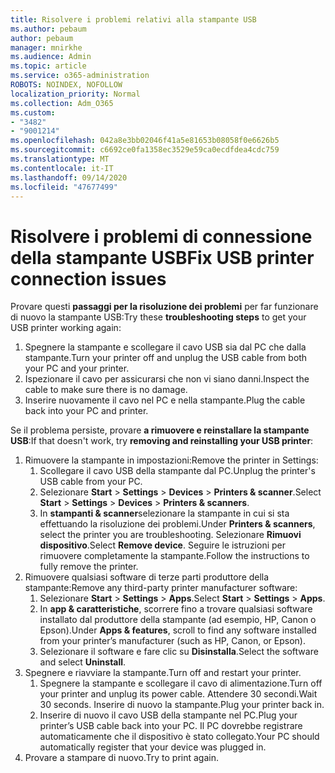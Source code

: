 ```yaml
---
title: Risolvere i problemi relativi alla stampante USB
ms.author: pebaum
author: pebaum
manager: mnirkhe
ms.audience: Admin
ms.topic: article
ms.service: o365-administration
ROBOTS: NOINDEX, NOFOLLOW
localization_priority: Normal
ms.collection: Adm_O365
ms.custom:
- "3482"
- "9001214"
ms.openlocfilehash: 042a8e3bb02046f41a5e81653b08058f0e6626b5
ms.sourcegitcommit: c6692ce0fa1358ec3529e59ca0ecdfdea4cdc759
ms.translationtype: MT
ms.contentlocale: it-IT
ms.lasthandoff: 09/14/2020
ms.locfileid: "47677499"
---
```

# <a name="fix-usb-printer-connection-issues"></a><span data-ttu-id="32507-102">Risolvere i problemi di connessione della stampante USB</span><span class="sxs-lookup"><span data-stu-id="32507-102">Fix USB printer connection issues</span></span>

<span data-ttu-id="32507-103">Provare questi **passaggi per la risoluzione dei problemi** per far funzionare di nuovo la stampante USB:</span><span class="sxs-lookup"><span data-stu-id="32507-103">Try these **troubleshooting steps** to get your USB printer working again:</span></span>

1. <span data-ttu-id="32507-104">Spegnere la stampante e scollegare il cavo USB sia dal PC che dalla stampante.</span><span class="sxs-lookup"><span data-stu-id="32507-104">Turn your printer off and unplug the USB cable from both your PC and your printer.</span></span>
2. <span data-ttu-id="32507-105">Ispezionare il cavo per assicurarsi che non vi siano danni.</span><span class="sxs-lookup"><span data-stu-id="32507-105">Inspect the cable to make sure there is no damage.</span></span>
3. <span data-ttu-id="32507-106">Inserire nuovamente il cavo nel PC e nella stampante.</span><span class="sxs-lookup"><span data-stu-id="32507-106">Plug the cable back into your PC and printer.</span></span>

<span data-ttu-id="32507-107">Se il problema persiste, provare **a rimuovere e reinstallare la stampante USB**:</span><span class="sxs-lookup"><span data-stu-id="32507-107">If that doesn't work, try **removing and reinstalling your USB printer**:</span></span>

1. <span data-ttu-id="32507-108">Rimuovere la stampante in impostazioni:</span><span class="sxs-lookup"><span data-stu-id="32507-108">Remove the printer in Settings:</span></span>
    1. <span data-ttu-id="32507-109">Scollegare il cavo USB della stampante dal PC.</span><span class="sxs-lookup"><span data-stu-id="32507-109">Unplug the printer's USB cable from your PC.</span></span>
    2. <span data-ttu-id="32507-110">Selezionare **Start**  >  **Settings**  >  **Devices**  >  **Printers & scanner**.</span><span class="sxs-lookup"><span data-stu-id="32507-110">Select **Start** > **Settings** > **Devices** > **Printers & scanners**.</span></span>
    3. <span data-ttu-id="32507-111">In **stampanti & scanner**selezionare la stampante in cui si sta effettuando la risoluzione dei problemi.</span><span class="sxs-lookup"><span data-stu-id="32507-111">Under **Printers & scanners**, select the printer you are troubleshooting.</span></span> <span data-ttu-id="32507-112">Selezionare **Rimuovi dispositivo**.</span><span class="sxs-lookup"><span data-stu-id="32507-112">Select **Remove device**.</span></span> <span data-ttu-id="32507-113">Seguire le istruzioni per rimuovere completamente la stampante.</span><span class="sxs-lookup"><span data-stu-id="32507-113">Follow the instructions to fully remove the printer.</span></span>
2. <span data-ttu-id="32507-114">Rimuovere qualsiasi software di terze parti produttore della stampante:</span><span class="sxs-lookup"><span data-stu-id="32507-114">Remove any third-party printer manufacturer software:</span></span>
    1. <span data-ttu-id="32507-115">Selezionare **Start**  >  **Settings**  >  **Apps**.</span><span class="sxs-lookup"><span data-stu-id="32507-115">Select **Start** > **Settings** > **Apps**.</span></span>
    2. <span data-ttu-id="32507-116">In **app & caratteristiche**, scorrere fino a trovare qualsiasi software installato dal produttore della stampante (ad esempio, HP, Canon o Epson).</span><span class="sxs-lookup"><span data-stu-id="32507-116">Under **Apps & features**, scroll to find any software installed from your printer’s manufacturer (such as HP, Canon, or Epson).</span></span>
    3. <span data-ttu-id="32507-117">Selezionare il software e fare clic su **Disinstalla**.</span><span class="sxs-lookup"><span data-stu-id="32507-117">Select the software and select **Uninstall**.</span></span>
3. <span data-ttu-id="32507-118">Spegnere e riavviare la stampante.</span><span class="sxs-lookup"><span data-stu-id="32507-118">Turn off and restart your printer.</span></span><br>
    1. <span data-ttu-id="32507-119">Spegnere la stampante e scollegare il cavo di alimentazione.</span><span class="sxs-lookup"><span data-stu-id="32507-119">Turn off your printer and unplug its power cable.</span></span> <span data-ttu-id="32507-120">Attendere 30 secondi.</span><span class="sxs-lookup"><span data-stu-id="32507-120">Wait 30 seconds.</span></span> <span data-ttu-id="32507-121">Inserire di nuovo la stampante.</span><span class="sxs-lookup"><span data-stu-id="32507-121">Plug your printer back in.</span></span>
    2. <span data-ttu-id="32507-122">Inserire di nuovo il cavo USB della stampante nel PC.</span><span class="sxs-lookup"><span data-stu-id="32507-122">Plug your printer’s USB cable back into your PC.</span></span> <span data-ttu-id="32507-123">Il PC dovrebbe registrare automaticamente che il dispositivo è stato collegato.</span><span class="sxs-lookup"><span data-stu-id="32507-123">Your PC should automatically register that your device was plugged in.</span></span>
4. <span data-ttu-id="32507-124">Provare a stampare di nuovo.</span><span class="sxs-lookup"><span data-stu-id="32507-124">Try to print again.</span></span>